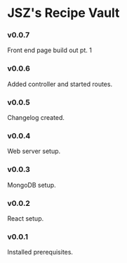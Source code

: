 # JSZ's Recipe Vault

### v0.0.7
Front end page build out pt. 1

### v0.0.6
Added controller and started routes.

### v0.0.5
Changelog created.

### v0.0.4
Web server setup.

### v0.0.3
MongoDB setup.

### v0.0.2
React setup.

### v0.0.1
Installed prerequisites.